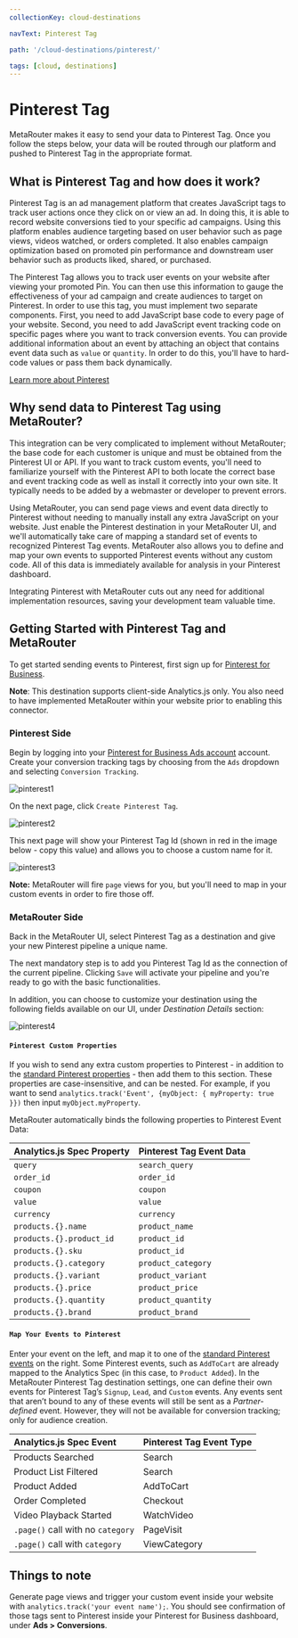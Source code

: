 ```yaml
---
collectionKey: cloud-destinations

navText: Pinterest Tag

path: '/cloud-destinations/pinterest/'

tags: [cloud, destinations]
---
```


# Pinterest Tag

MetaRouter makes it easy to send your data to Pinterest Tag. Once you follow the steps below, your data will be routed through our platform and pushed to Pinterest Tag in the appropriate format.

## What is Pinterest Tag and how does it work?

Pinterest Tag is an ad management platform that creates JavaScript tags to track user actions once they click on or view an ad. In doing this, it is able to record website conversions tied to your specific ad campaigns. Using this platform enables audience targeting based on user behavior such as page views, videos watched, or orders completed. It also enables campaign optimization based on promoted pin performance and downstream user behavior such as products liked, shared, or purchased.

The Pinterest Tag allows you to track user events on your website after viewing your promoted Pin. You can then use this information to gauge the effectiveness of your ad campaign and create audiences to target on Pinterest. In order to use this tag, you must implement two separate components. First, you need to add JavaScript base code to every page of your website. Second, you need to add JavaScript event tracking code on specific pages where you want to track conversion events. You can provide additional information about an event by attaching an object that contains event data such as `value` or `quantity`. In order to do this, you'll have to hard-code values or pass them back dynamically.

[Learn more about Pinterest](https://business.pinterest.com/en)

## Why send data to Pinterest Tag using MetaRouter?

This integration can be very complicated to implement without MetaRouter; the base code for each customer is unique and must be obtained from the Pinterest UI or API. If you want to track custom events, you'll need to familiarize yourself with the Pinterest API to both locate the correct base and event tracking code as well as install it correctly into your own site. It typically needs to be added by a webmaster or developer to prevent errors.

Using MetaRouter, you can send page views and event data directly to Pinterest without needing to manually install any extra JavaScript on your website. Just enable the Pinterest destination in your MetaRouter UI, and we'll automatically take care of mapping a standard set of events to recognized Pinterest Tag events. MetaRouter also allows you to define and map your own events to supported Pinterest events without any custom code. All of this data is immediately available for analysis in your Pinterest dashboard.

Integrating Pinterest with MetaRouter cuts out any need for additional implementation resources, saving your development team valuable time.

## Getting Started with Pinterest Tag and MetaRouter

To get started sending events to Pinterest, first sign up for [Pinterest for Business](https://business.pinterest.com/en).

**Note**: This destination supports client-side Analytics.js only. You also need to have implemented MetaRouter within your website prior to enabling this connector.

### Pinterest Side

Begin by logging into your [Pinterest for Business Ads account](https://ads.pinterest.com) account. Create your conversion tracking tags by choosing from the `Ads` dropdown and selecting `Conversion Tracking`.

![pinterest1](/images/pinterest-tag-1.png)

On the next page, click `Create Pinterest Tag`.

![pinterest2](/images/pinterest-tag-2.png)

This next page will show your Pinterest Tag Id (shown in red in the image below - copy this value) and allows you to choose a custom name for it.

![pinterest3](/images/pinterest-tag-3.png)

**Note:** MetaRouter will fire `page` views for you, but you'll need to map in your custom events in order to fire those off.

### MetaRouter Side

Back in the MetaRouter UI, select Pinterest Tag as a destination and give your new Pinterest pipeline a unique name.

The next mandatory step is to add you Pinterest Tag Id as the connection of the current pipeline. Clicking `Save` will activate your pipeline and you're ready to go with the basic functionalities.

In addition, you can choose to customize your destination using the following fields available on our UI, under _Destination Details_ section:

![pinterest4](/images/pinterest-tag-4.png)

#### `Pinterest Custom Properties`

If you wish to send any extra custom properties to Pinterest - in addition to the [standard Pinterest properties](https://help.pinterest.com/sites/help/files/pinterest_tag_instructions.pdf) - then add them to this section. These properties are case-insensitive, and can be nested. For example, if you want to send `analytics.track('Event', {myObject: { myProperty: true }})` then input `myObject.myProperty`.

MetaRouter automatically binds the following properties to Pinterest Event Data:

| Analytics.js Spec Property | Pinterest Tag Event Data |
| :------------------------- | :----------------------- |
| `query`                    | `search_query`           |
| `order_id`                 | `order_id`               |
| `coupon`                   | `coupon`                 |
| `value`                    | `value`                  |
| `currency`                 | `currency`               |
| `products.{}.name`         | `product_name`           |
| `products.{}.product_id`   | `product_id`             |
| `products.{}.sku`          | `product_id`             |
| `products.{}.category`     | `product_category`       |
| `products.{}.variant`      | `product_variant`        |
| `products.{}.price`        | `product_price`          |
| `products.{}.quantity`     | `product_quantity`       |
| `products.{}.brand`        | `product_brand`          |

#### `Map Your Events to Pinterest`

Enter your event on the left, and map it to one of the [standard Pinterest events](https://help.pinterest.com/sites/help/files/pinterest_tag_instructions.pdf) on the right. Some Pinterest events, such as `AddToCart` are already mapped to the Analytics Spec (in this case, to `Product Added`). In the MetaRouter Pinterest Tag destination settings, one can define their own events for Pinterest Tag’s `Signup`, `Lead`, and `Custom` events. Any events sent that aren’t bound to any of these events will still be sent as a _Partner-defined_ event. However, they will not be available for conversion tracking; only for audience creation.

| Analytics.js Spec Event           | Pinterest Tag Event Type |
| :-------------------------------- | :----------------------- |
| Products Searched                 | Search                   |
| Product List Filtered             | Search                   |
| Product Added                     | AddToCart                |
| Order Completed                   | Checkout                 |
| Video Playback Started            | WatchVideo               |
| `.page()` call with no `category` | PageVisit                |
| `.page()` call with `category`    | ViewCategory             |

## Things to note

Generate page views and trigger your custom event inside your website with `analytics.track('your event name');`. You should see confirmation of those tags sent to Pinterest inside your Pinterest for Business dashboard, under **Ads > Conversions**.
